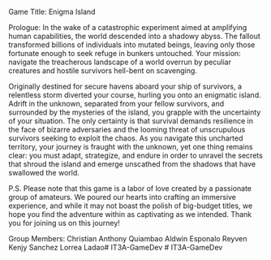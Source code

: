 Game Title: Enigma Island

Prologue:
In the wake of a catastrophic experiment aimed at amplifying human capabilities, the world descended into a shadowy abyss. The fallout transformed billions of individuals into mutated beings, leaving only those fortunate enough to seek refuge in bunkers untouched. Your mission: navigate the treacherous landscape of a world overrun by peculiar creatures and hostile survivors hell-bent on scavenging.

Originally destined for secure havens aboard your ship of survivors, a relentless storm diverted your course, hurling you onto an enigmatic island. Adrift in the unknown, separated from your fellow survivors, and surrounded by the mysteries of the island, you grapple with the uncertainty of your situation. The only certainty is that survival demands resilience in the face of bizarre adversaries and the looming threat of unscrupulous survivors seeking to exploit the chaos. As you navigate this uncharted territory, your journey is fraught with the unknown, yet one thing remains clear: you must adapt, strategize, and endure in order to unravel the secrets that shroud the island and emerge unscathed from the shadows that have swallowed the world.

P.S. Please note that this game is a labor of love created by a passionate group of amateurs. We poured our hearts into crafting an immersive experience, and while it may not boast the polish of big-budget titles, we hope you find the adventure within as captivating as we intended. Thank you for joining us on this journey!

Group Members:
Christian Anthony Quiambao
Aldwin Esponalo
Reyven Kenjy Sanchez
Lorrea Ladao#   I T 3 A - G a m e D e v  
 #   I T 3 A - G a m e D e v  
 